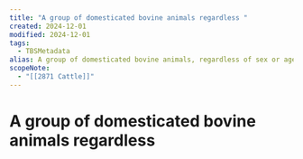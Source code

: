 ```yaml
---
title: "A group of domesticated bovine animals regardless "
created: 2024-12-01
modified: 2024-12-01
tags:
  - TBSMetadata
alias: A group of domesticated bovine animals, regardless of sex or age, kept for the production of milk, meat, hides, and as draft animals.
scopeNote:
  - "[[2871 Cattle]]"
---
```

# A group of domesticated bovine animals regardless
